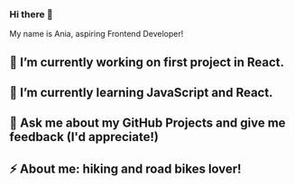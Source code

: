 ### Hi there 👋
My name is Ania, aspiring Frontend Developer!



## 🔭 I’m currently working on first project in React.	
## 🌱 I’m currently learning JavaScript and React.
 
## 💬 Ask me about my GitHub Projects and give me feedback (I'd appreciate!)	
## ⚡ About me: hiking and road bikes lover! 
<!--
**aniawojcik002/aniawojcik002** is a ✨ _special_ ✨ repository because its `README.md` (this file) appears on your GitHub profile.

Here are some ideas to get you started:

- 🔭 I’m currently working on ...
- 🌱 I’m currently learning ...
- 👯 I’m looking to collaborate on ...
- 🤔 I’m looking for help with ...
- 💬 Ask me about ...
- 📫 How to reach me: ...
- 😄 Pronouns: ...
- ⚡ Fun fact: ...
-->

